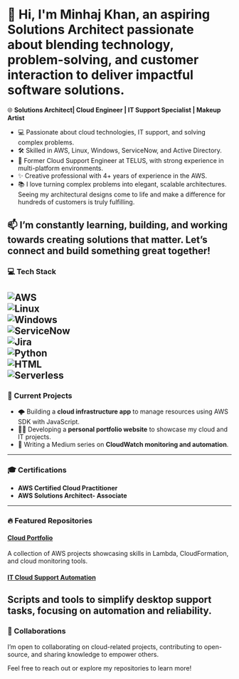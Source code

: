 # 👋 Hi, I'm Minhaj Khan, an aspiring Solutions Architect passionate about blending **technology**, **problem-solving**, and **customer interaction** to deliver impactful software solutions.  

🌐 **Solutions Architect| Cloud Engineer | IT Support Specialist | Makeup Artist**  

- 💻 Passionate about cloud technologies, IT support, and solving complex problems.  
- 🛠 Skilled in AWS, Linux, Windows, ServiceNow, and Active Directory.  
- 🌟 Former Cloud Support Engineer at TELUS, with strong experience in multi-platform environments.  
- ✨ Creative professional with 4+ years of experience in the AWS.
- 📚 I love turning complex problems into elegant, scalable architectures. Seeing my architectural designs come to life and make a difference for hundreds of customers is truly fulfilling.

📫 I’m constantly learning, building, and working towards creating solutions that matter. Let’s connect and build something great together!  
---

### 💻 Tech Stack  
![AWS](https://img.shields.io/badge/AWS-232F3E?style=flat&logo=amazon-aws&logoColor=white)  
![Linux](https://img.shields.io/badge/Linux-FCC624?style=flat&logo=linux&logoColor=black)  
![Windows](https://img.shields.io/badge/Windows-0078D6?style=flat&logo=windows&logoColor=white)  
![ServiceNow](https://img.shields.io/badge/ServiceNow-2C2C2C?style=flat&logo=servicenow&logoColor=white)  
![Jira](https://img.shields.io/badge/Jira-0052CC?style=flat&logo=jira&logoColor=white)  
![Python](https://img.shields.io/badge/Python-3776AB?style=flat&logo=python&logoColor=white)  
![HTML](https://img.shields.io/badge/HTML5-E34F26?style=flat&logo=html5&logoColor=white)  
![Serverless](https://img.shields.io/badge/Serverless-FD5750?style=flat&logo=serverless&logoColor=white)  
---

### 🚀 Current Projects  
- 🌩 Building a **cloud infrastructure app** to manage resources using AWS SDK with JavaScript.  
- 🧑‍💻 Developing a **personal portfolio website** to showcase my cloud and IT projects.  
- 📘 Writing a Medium series on **CloudWatch monitoring and automation**.  
---

### 🎓 Certifications  
- **AWS Certified Cloud Practitioner**  
- **AWS Solutions Architect- Associate**  
---

### 🔥 Featured Repositories  

#### [Cloud Portfolio](#)  
A collection of AWS projects showcasing skills in Lambda, CloudFormation, and cloud monitoring tools.  

#### [IT Cloud Support Automation](#)  
Scripts and tools to simplify desktop support tasks, focusing on automation and reliability.  
---

### 🤝 Collaborations  
I’m open to collaborating on cloud-related projects, contributing to open-source, and sharing knowledge to empower others.  

Feel free to reach out or explore my repositories to learn more! 
